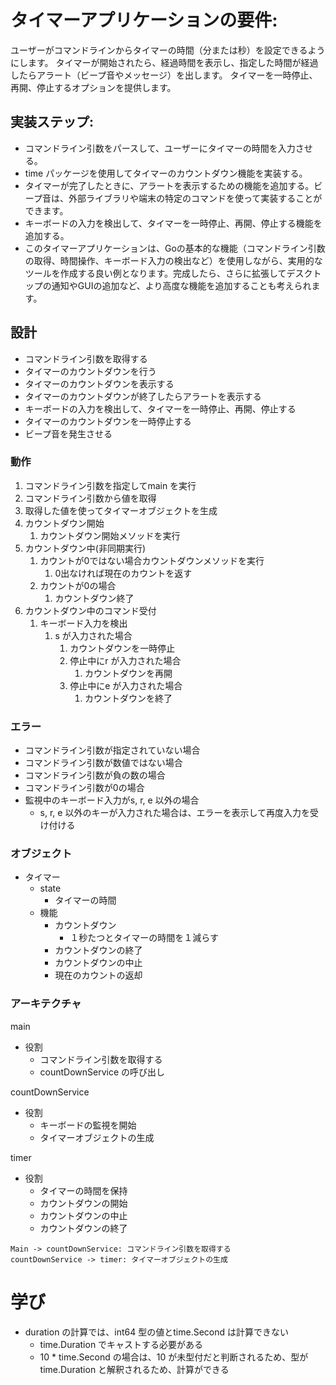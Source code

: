 # タイマーアプリケーションの要件:
ユーザーがコマンドラインからタイマーの時間（分または秒）を設定できるようにします。
タイマーが開始されたら、経過時間を表示し、指定した時間が経過したらアラート（ビープ音やメッセージ）を出します。
タイマーを一時停止、再開、停止するオプションを提供します。
## 実装ステップ:
- コマンドライン引数をパースして、ユーザーにタイマーの時間を入力させる。
- time パッケージを使用してタイマーのカウントダウン機能を実装する。
- タイマーが完了したときに、アラートを表示するための機能を追加する。ビープ音は、外部ライブラリや端末の特定のコマンドを使って実装することができます。
- キーボードの入力を検出して、タイマーを一時停止、再開、停止する機能を追加する。
- このタイマーアプリケーションは、Goの基本的な機能（コマンドライン引数の取得、時間操作、キーボード入力の検出など）を使用しながら、実用的なツールを作成する良い例となります。完成したら、さらに拡張してデスクトップの通知やGUIの追加など、より高度な機能を追加することも考えられます。

## 設計
- コマンドライン引数を取得する
- タイマーのカウントダウンを行う
- タイマーのカウントダウンを表示する
- タイマーのカウントダウンが終了したらアラートを表示する
- キーボードの入力を検出して、タイマーを一時停止、再開、停止する
- タイマーのカウントダウンを一時停止する
- ビープ音を発生させる


### 動作
1. コマンドライン引数を指定してmain を実行
2. コマンドライン引数から値を取得
3. 取得した値を使ってタイマーオブジェクトを生成
4. カウントダウン開始
   1. カウントダウン開始メソッドを実行
5. カウントダウン中(非同期実行)
   1. カウントが0ではない場合カウントダウンメソッドを実行
      1. 0出なければ現在のカウントを返す
   2. カウントが0の場合
      1. カウントダウン終了
6. カウントダウン中のコマンド受付
   1. キーボード入力を検出
      1. s が入力された場合
         1. カウントダウンを一時停止
         2. 停止中にr が入力された場合
            1. カウントダウンを再開
         3. 停止中にe が入力された場合
            1. カウントダウンを終了

### エラー
- コマンドライン引数が指定されていない場合
- コマンドライン引数が数値ではない場合
- コマンドライン引数が負の数の場合
- コマンドライン引数が0の場合 
- 監視中のキーボード入力がs, r, e 以外の場合
  - s, r, e 以外のキーが入力された場合は、エラーを表示して再度入力を受け付ける

### オブジェクト
- タイマー
  - state
    - タイマーの時間
  - 機能
    - カウントダウン
      - １秒たつとタイマーの時間を１減らす
    - カウントダウンの終了
    - カウントダウンの中止
    - 現在のカウントの返却

### アーキテクチャ
main
- 役割
  - コマンドライン引数を取得する
  - countDownService の呼び出し

countDownService
- 役割
  - キーボードの監視を開始
  - タイマーオブジェクトの生成

timer
- 役割
  - タイマーの時間を保持
  - カウントダウンの開始
  - カウントダウンの中止
  - カウントダウンの終了

```
Main -> countDownService: コマンドライン引数を取得する
countDownService -> timer: タイマーオブジェクトの生成
```

# 学び
- duration の計算では、int64 型の値とtime.Second は計算できない
  - time.Duration でキャストする必要がある
  - 10 * time.Second の場合は、10 が未型付だと判断されるため、型がtime.Duration と解釈されるため、計算ができる
